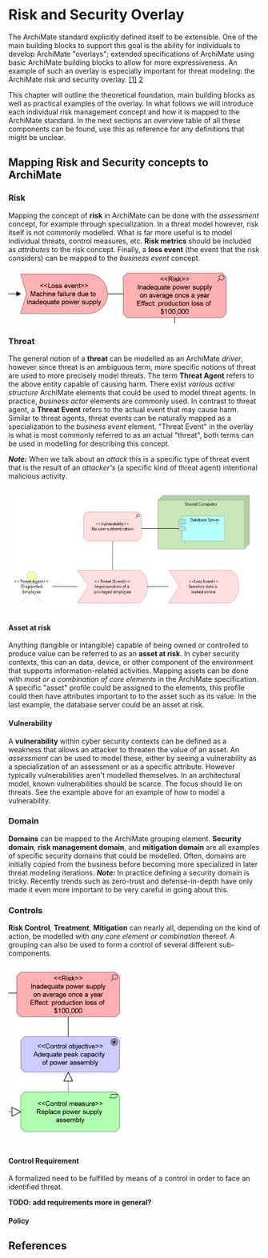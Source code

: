 # Risk and Security Overlay

The ArchiMate standard explicitly defined itself to be extensible. 
One of the main building blocks to support this goal is the ability for individuals to develop ArchiMate "overlays"; 
extended specifications of ArchiMate using basic ArchiMate building blocks to allow for more expressiveness.
An example of such an overlay is especially important for threat modeling: the ArchiMate risk and security overlay. [[1]](#references) [2](#references)

This chapter will outline the theoretical foundation, main building blocks as well as practical examples of the overlay. In what follows we will introduce each individual risk management concept and how it is mapped to the ArchiMate standard. In the next sections an overview table of all these components can be found, use this as reference for any definitions that might be unclear.

## Mapping Risk and Security concepts to ArchiMate

### Risk

Mapping the concept of **risk** in ArchiMate can be done with the _assessment_ concept, for example through specialization. 
In a threat model however, risk itself is not commonly modelled. What is far more useful is to model individual threats, control measures, etc.
**Risk metrics** should be included as _attributes_ to the risk concept.
Finally, a **loss event** (the event that the risk considers) can be mapped to the _business event_ concept.

![Modelling a Risk and Loss event](images/risk-and-loss-event.jpg)

### Threat
The general notion of a **threat** can be modelled as an ArchiMate _driver_, however since threat is an ambiguous term, more specific notions of threat are used to more precisely model threats.
The term **Threat Agent** refers to the above entity capable of causing harm. There exist _various active structure_ ArchiMate elements that could be used to model threat agents. In practice, _business actor_ elements are commonly used. In contrast to threat agent, a **Threat Event** refers to the actual event that may cause harm. 
Similar to threat agents, threat events can be naturally mapped as a specialization to the _business event_ element. 
"Threat Event" in the overlay is what is most commonly referred to as an actual "threat", both terms can be used in modelling for describing this concept. 

_**Note:**_ When we talk about an _attack_ this is a specific type of threat event that is the result of an _attacker's_ (a specific kind of threat agent) intentional malicious activity.

![Example showing the relationships between components, threats and loss events](images/threats-example.jpg)

#### Asset at risk

Anything (tangible or intangible) capable of being owned or controlled to produce value can be referred to as an **asset at risk**. In cyber security contexts, this can an data, device, or other component of the environment that supports information-related activities. Mapping assets can be done with _most or a combination of core elements_ in the ArchiMate specification. A specific "asset" profile could be assigned to the elements, this profile could then have attributes important to to the asset such as its value. In the last example, the database server could be an asset at risk.

#### Vulnerability

A **vulnerability** within cyber security contexts can be defined as a weakness that allows an attacker to threaten the value of an asset. An _assessment_ can be used to model these, either by seeing a vulnerability as a specialization of an assessment or as a specific attribute. However typically vulnerabilities aren't modelled themselves. In an architectural model, known vulnerabilities should be scarce. The focus should lie on threats.
See the example above for an example of how to model a vulnerability.

### Domain

**Domains** can be mapped to the ArchiMate grouping element.
**Security domain**, **risk management domain**, and **mitigation domain** are all examples of specific security domains that could be modelled.
Often, domains are initially copied from the business before becoming more specialized in later threat modeling iterations.
_**Note:**_ In practice defining a security domain is tricky. Recently trends such as zero-trust and defense-in-depth have only made it even more important to be very careful in going about this.

### Controls

**Risk Control**, **Treatment**, **Mitigation** can nearly all, depending on the kind of action, be modelled with  _any core element or combination_ thereof. A grouping can also be used to form a control of several different sub-components.

![Example showing the relationships between risk and controls](images/controls-example.jpg)

#### Control Requirement

A formalized need to be fulfilled by means of a control in order to face an identified threat.

**TODO: add requirements more in general?**

#### Policy


## References